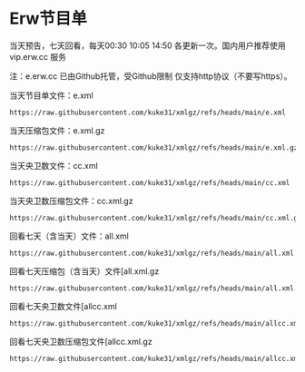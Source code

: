 # Erw节目单
当天预告，七天回看，每天00:30 10:05 14:50 各更新一次。国内用户推荐使用 vip.erw.cc 服务

注：e.erw.cc 已由Github托管，受Github限制 仅支持http协议（不要写https）。

当天节目单文件：e.xml
```
https://raw.githubusercontent.com/kuke31/xmlgz/refs/heads/main/e.xml
```

当天压缩包文件：e.xml.gz
```
https://raw.githubusercontent.com/kuke31/xmlgz/refs/heads/main/e.xml.gz
```

当天央卫数文件：cc.xml
```
https://raw.githubusercontent.com/kuke31/xmlgz/refs/heads/main/cc.xml
```

当天央卫数压缩包文件：cc.xml.gz
```
https://raw.githubusercontent.com/kuke31/xmlgz/refs/heads/main/cc.xml.gz
```

回看七天（含当天）文件：all.xml
```
https://raw.githubusercontent.com/kuke31/xmlgz/refs/heads/main/all.xml
```

回看七天压缩包（含当天）文件[all.xml.gz
```
https://raw.githubusercontent.com/kuke31/xmlgz/refs/heads/main/all.xml.gz
```

回看七天央卫数文件[allcc.xml
```
https://raw.githubusercontent.com/kuke31/xmlgz/refs/heads/main/allcc.xml
```

回看七天央卫数压缩包文件[allcc.xml.gz
```
https://raw.githubusercontent.com/kuke31/xmlgz/refs/heads/main/allcc.xml.gz
```
